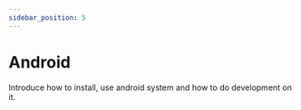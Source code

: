 ```yaml
---
sidebar_position: 5
---
```


# Android

Introduce how to install, use android system and how to do development on it.

<DocCardList />
